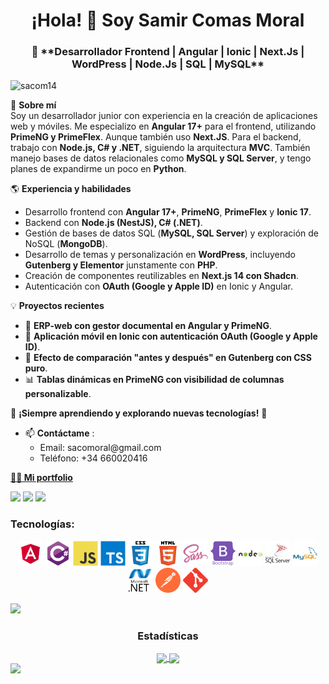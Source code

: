 <h1 align="center">¡Hola! 👋 Soy Samir Comas Moral</h1>
<h3 align="center">🚀 **Desarrollador Frontend | Angular | Ionic | Next.Js | WordPress | Node.Js | SQL | MySQL**  </h3>
<p align="left"> <img src="https://komarev.com/ghpvc/?username=sacom14&label=Profile%20views&color=0e75b6&style=flat" alt="sacom14" /> </p>



📌 **Sobre mí**  
Soy un desarrollador junior con experiencia en la creación de aplicaciones web y móviles. Me especializo en **Angular 17+** para el frontend, utilizando **PrimeNG y PrimeFlex**. Aunque también uso **Next.JS**. Para el backend, trabajo con **Node.js, C# y .NET**, siguiendo la arquitectura **MVC**. También manejo bases de datos relacionales como **MySQL y SQL Server**, y tengo planes de expandirme un poco en **Python**.  

🌎 **Experiencia y habilidades**  
- Desarrollo frontend con **Angular 17+**, **PrimeNG**, **PrimeFlex** y **Ionic 17**.  
- Backend con **Node.js (NestJS), C# (.NET)**.  
- Gestión de bases de datos SQL (**MySQL, SQL Server**) y exploración de NoSQL (**MongoDB**).  
- Desarrollo de temas y personalización en **WordPress**, incluyendo **Gutenberg y Elementor** junstamente con **PHP**.  
- Creación de componentes reutilizables en **Next.js 14 con Shadcn**.  
- Autenticación con **OAuth (Google y Apple ID)** en Ionic y Angular.  

💡 **Proyectos recientes**  
- 📌 **ERP-web con gestor documental en Angular y PrimeNG**.  
- 📱 **Aplicación móvil en Ionic con autenticación OAuth (Google y Apple ID)**.  
- 🎨 **Efecto de comparación "antes y después" en Gutenberg con CSS puro**.  
- 📊 **Tablas dinámicas en PrimeNG con visibilidad de columnas personalizable**.  

📌 **¡Siempre aprendiendo y explorando nuevas tecnologías!** 🚀

- 📫 **Contáctame** :
  <ul>
  <li>
    Email: sacomoral@gmail.com
  </li>
  <li>
    Teléfono: +34 660020416
  </li>
  </ul>

<a href="https://samircomas.vercel.app/" target="_blank">**👨‍💻 Mi portfolio**</a>

<div> <a href="https://www.linkedin.com/in/samircomas" target="_blank"><img src="https://img.shields.io/badge/LinkedIn-0077B5?style=for-the-badge&logo=linkedin&logoColor=white" target="_blank"></a>
<a href="https://github.com/sacom14" target="_blank"><img src="https://img.shields.io/badge/GitHub-100000?style=for-the-badge&logo=github&logoColor=white" target="_blank"></a>
<a href = "mailto:email: sacomoral@gmail.com phone: +34 660020416"><img src="https://img.shields.io/badge/-Gmail-%23333?style=for-the-badge&logo=gmail&logoColor=white" target="_blank"></a>


<h3 align="left">Tecnologías:</h3>
<p align="center">
<img src="https://raw.githubusercontent.com/teamedwardforever/Readme-Generator/71f25dd8b98329b168142a6b782a107b75eab178/svg/Skills/Frontend/angular.svg" alt="Angular" width="40" height="40"/>
<img src="https://raw.githubusercontent.com/teamedwardforever/Readme-Generator/71f25dd8b98329b168142a6b782a107b75eab178/svg/Skills/Languages/csharp-original.svg" alt="Csharp" width="40" height="40"/>
<img src="https://raw.githubusercontent.com/teamedwardforever/Readme-Generator/71f25dd8b98329b168142a6b782a107b75eab178/svg/Skills/Languages/javascript-original.svg" alt="Javascript" width="40" height="40"/>
<img src="https://raw.githubusercontent.com/teamedwardforever/Readme-Generator/71f25dd8b98329b168142a6b782a107b75eab178/svg/Skills/Languages/typescript-original.svg" alt="Typescript" width="40" height="40"/>
<img src="https://raw.githubusercontent.com/teamedwardforever/Readme-Generator/71f25dd8b98329b168142a6b782a107b75eab178/svg/Skills/Frontend/css3-original-wordmark.svg" alt="Css" width="40" height="40"/>
<img src="https://raw.githubusercontent.com/teamedwardforever/Readme-Generator/71f25dd8b98329b168142a6b782a107b75eab178/svg/Skills/Frontend/html5-original-wordmark.svg" alt="HTML" width="40" height="40"/>
<img src="https://raw.githubusercontent.com/teamedwardforever/Readme-Generator/71f25dd8b98329b168142a6b782a107b75eab178/svg/Skills/Frontend/sass-original.svg" alt="Sass" width="40" height="40"/>
<img src="https://raw.githubusercontent.com/teamedwardforever/Readme-Generator/71f25dd8b98329b168142a6b782a107b75eab178/svg/Skills/Frontend/bootstrap-plain-wordmark.svg" alt="Bootstrap" width="40" height="40"/>
<img src="https://raw.githubusercontent.com/teamedwardforever/Readme-Generator/71f25dd8b98329b168142a6b782a107b75eab178/svg/Skills/Backend/nodejs-original-wordmark.svg" alt="NodeJs" width="40" height="40"/>
<img src="https://raw.githubusercontent.com/teamedwardforever/Readme-Generator/71f25dd8b98329b168142a6b782a107b75eab178/svg/Skills/Database/microsoft-sql-server-logo.svg" alt="Microsoft Sql Server" width="40" height="40"/>
<img src="https://raw.githubusercontent.com/teamedwardforever/Readme-Generator/71f25dd8b98329b168142a6b782a107b75eab178/svg/Skills/Database/mysql-original-wordmark.svg" alt="Mysql" width="40" height="40"/>
<img src="https://raw.githubusercontent.com/teamedwardforever/Readme-Generator/71f25dd8b98329b168142a6b782a107b75eab178/svg/Skills/Framework/dot-net-original-wordmark.svg" alt="Dot Net" width="40" height="40"/>
<img src="https://raw.githubusercontent.com/teamedwardforever/Readme-Generator/71f25dd8b98329b168142a6b782a107b75eab178/svg/Skills/Software/getpostman-icon.svg" alt="Postman" width="40" height="40"/>
<img src="https://raw.githubusercontent.com/teamedwardforever/Readme-Generator/71f25dd8b98329b168142a6b782a107b75eab178/svg/Skills/Other/git-scm-icon.svg" alt="Git" width="40" height="40"/>
</p>

<img src="https://user-images.githubusercontent.com/73097560/115834477-dbab4500-a447-11eb-908a-139a6edaec5c.gif"><h3 align="center">Estadísticas</h3>
<div align="center">
<a href="https://github.com/sacom14">
<img align="center" src="http://github-profile-summary-cards.vercel.app/api/cards/repos-per-language?username=sacom14&theme=2077" height="180em" />

  
<img align="center" src="http://github-profile-summary-cards.vercel.app/api/cards/profile-details?username=sacom14&theme=algolia" height="180em" />
</div>

<img src="https://raw.githubusercontent.com/Trilokia/Trilokia/379277808c61ef204768a61bbc5d25bc7798ccf1/bottom_header.svg" />
